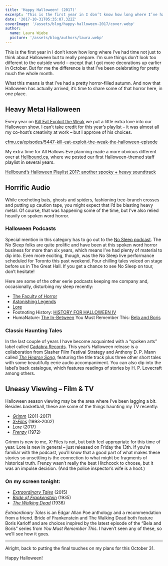 ```yaml
---
title: 'Happy Halloween! (2017)'
excerpt: 'This is the first year in I don’t know how long where I’ve had time not just to think about Halloween but to really prepare. I’m sure things don’t look too different to the outside world…'
date: '2017-10-31T05:35:07.322Z'
coverImage: '/assets/blog/happy-halloween-2017/cover.webp'
author:
  name: Laura Wiebe
  picture: '/assets/blog/authors/laura.webp'
---
```


This is the first year in I don’t know how long where I’ve had time not just to think about Halloween but to really prepare. I’m sure things don’t look too different to the outside world – except that I got more decorations up earlier in October. But for me the difference is that I’ve been celebrating for pretty much the whole month.

What this means is that I’ve had a pretty horror-filled autumn. And now that Halloween has actually arrived, it’s time to share some of that horror here, in one place.

## Heavy Metal Halloween

Every year on [Kill Eat Exploit the Weak](http://cfmu.ca/shows/65) we put a little extra love into our Halloween show. I can’t take credit for this year’s playlist – it was almost all my co-host’s creativity at work – but I approve of his choices.

[cfmu.ca/episodes/5447-kill-eat-exploit-the-weak-the-halloween-episode](http://cfmu.ca/episodes/5447-kill-eat-exploit-the-weak-the-halloween-episode)

My extra time for All Hallows Eve planning made a more obvious different over at [Hellbound.ca](http://hellbound.ca/), where we posted our first Halloween-themed staff playlist in several years.

[Hellbound’s Halloween Playlist 2017: another spooky + heavy soundtrack](http://hellbound.ca/2017/10/hellbounds-halloween-playlist-2017-another-spooky-heavy-soundtrack/)

## Horrific Audio

While crocheting bats, ghosts and spiders, fashioning tree-branch crosses and putting up caution tape, you might expect that I’d be blasting heavy metal. Of course, that was happening some of the time, but I’ve also relied heavily on spoken word horror.

### Halloween Podcasts

Special mention in this category has to go out to the [No Sleep podcast](https://www.thenosleeppodcast.com/). The No Sleep folks are quite prolific and have been at this spoken word horror business for more than six years, which means I’ve had plenty of material to dip into. Even more exciting, though, was the No Sleep live performance scheduled for Toronto this past weekend. Four chilling tales voiced on stage before us in The Great Hall. If you get a chance to see No Sleep on tour, don’t hesitate!

Here are some of the other eerie podcasts keeping me company and, occasionally, disturbing my sleep recently:

* [The Faculty of Horror](http://www.facultyofhorror.com/)
* [Astonishing Legends](http://www.astonishinglegends.com/)
* [Lore](http://www.lorepodcast.com/)
* Footnoting History: [HISTORY FOR HALLOWEEN IV](http://www.footnotinghistory.com/home/history-for-halloween-iv)
* HumaNature: [The In-Between](https://humanaturepodcast.org/podcast/episode-30-the-in-between/)
You Must Remember This: [Bela and Boris](http://www.youmustrememberthispodcast.com/episodes/2017/10/16/bela-and-boris-episode-1-where-the-monsters-came-from)

### Classic Haunting Tales

In the last couple of years I have become acquainted with a “spoken arts” label called [Cadabra Records](http://www.cadabrarecords.com/). This year’s Halloween release is a collaboration from Slasher Film Festival Strategy and Anthony D. P. Mann called _[The Hearse Song](http://www.cadabrarecords.com/2017/10/the-hearse-song-7-ep-read-by-anthony-d-p-mann-score-by-slasher-film-festival-strategy/)_, featuring the title track plus three other short tales with some beautifully eerie audio accompaniment. You can also dip into the label’s back catalogue, which features readings of stories by H. P. Lovecraft among others.

## Uneasy Viewing – Film &amp; TV

Halloween season viewing may be the area where I’ve been lagging a bit. Besides basketball, these are some of the things haunting my TV recently:

* _[Grimm](https://www.nbc.com/grimm)_ (2011-2017)
* _[X-Files](https://www.fox.com/the-x-files/)_ (1993-2002)
* _[Lore](http://theworldoflore.com/)_ (2017)
* _[Frenzy](https://the.hitchcock.zone/wiki/Frenzy_(1972))_ (1972)

Grimm is new to me, X-Files is not, but both feel appropriate for this time of year. Lore is new in general – just released on Friday the 13th. If you’re familiar with the podcast, you’ll know that a good part of what makes these stories so unsettling is the connection to what might be fragments of historical truth. Frenzy wasn’t really the best Hitchcock to choose, but it was an impulse decision. (And the police inspector’s wife is a hoot.)

### On my screen tonight:

* _[Extraordinary Tales](https://www.facebook.com/extraordinarytales/)_ (2015)
* _[Bride of Frankenstein](https://en.wikipedia.org/wiki/Bride_of_Frankenstein)_ (1935)
* _[The Walking Dead](https://en.wikipedia.org/wiki/The_Walking_Dead_(1936_film))_ (1936)

_Extraordinary Tales_ is an Edgar Allan Poe anthology and a recommendation from a friend. Bride of Frankenstein and The Walking Dead both feature Boris Karloff and are choices inspired by the latest episode of the “Bela and Boris” series from _You Must Remember This_. I haven’t seen any of these, so we’ll see how it goes.

---

Alright, back to putting the final touches on my plans for this October 31.

Happy Halloween!